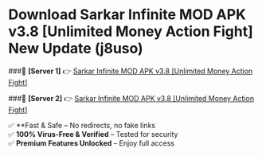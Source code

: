 # Download Sarkar Infinite MOD APK v3.8 [Unlimited Money Action Fight] New Update (j8uso)  



###🔹 **[Server 1]** 👉 [Sarkar Infinite MOD APK v3.8 [Unlimited Money Action Fight]](https://apkcomod.com?title=Sarkar_Infinite_MOD_APK_v3.8_[Unlimited_Money_Action_Fight]) 

###🔹 **[Server 2]** 👉 [Sarkar Infinite MOD APK v3.8 [Unlimited Money Action Fight]](https://apkcomod.com?title=Sarkar_Infinite_MOD_APK_v3.8_[Unlimited_Money_Action_Fight])  

✅ **Fast & Safe – No redirects, no fake links  
✅ **100% Virus-Free & Verified** – Tested for security  
✅ **Premium Features Unlocked** – Enjoy full access  


